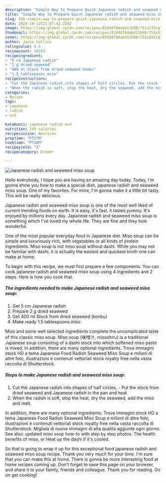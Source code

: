 ```yaml
---
description: "Simple Way to Prepare Quick Japanese radish and seaweed miso soup"
title: "Simple Way to Prepare Quick Japanese radish and seaweed miso soup"
slug: 436-simple-way-to-prepare-quick-japanese-radish-and-seaweed-miso-soup
date: 2020-10-13T21:07:42.220Z
image: https://img-global.cpcdn.com/recipes/83d48f84abd11b98/751x532cq70/japanese-radish-and-seaweed-miso-soup-recipe-main-photo.jpg
thumbnail: https://img-global.cpcdn.com/recipes/83d48f84abd11b98/751x532cq70/japanese-radish-and-seaweed-miso-soup-recipe-main-photo.jpg
cover: https://img-global.cpcdn.com/recipes/83d48f84abd11b98/751x532cq70/japanese-radish-and-seaweed-miso-soup-recipe-main-photo.jpg
author: Janie Collins
ratingvalue: 4.5
reviewcount: 30193
recipeingredient:
- "5 cm Japanese radish"
- "2 g dried seaweed"
- "400 ml Stock from dried seaweed konbu"
- "1.5 tablespoons miso"
recipeinstructions:
- "Cut the Japanese radish into shapes of half circles. Put the stock from dried seaweed and Japanese radish in the pan and heat."
- "When the radish is soft, stop the heat, dry the seaweed, add the miso and melt."
categories:
- Recipe
tags:
- japanese
- radish
- and

katakunci: japanese radish and 
nutrition: 159 calories
recipecuisine: American
preptime: "PT27M"
cooktime: "PT48M"
recipeyield: "2"
recipecategory: Dinner

---
```



![Japanese radish and seaweed miso soup](https://img-global.cpcdn.com/recipes/83d48f84abd11b98/751x532cq70/japanese-radish-and-seaweed-miso-soup-recipe-main-photo.jpg)

Hello everybody, I hope you are having an amazing day today. Today, I'm gonna show you how to make a special dish, japanese radish and seaweed miso soup. One of my favorites. For mine, I'm gonna make it a little bit tasty. This will be really delicious.

Japanese radish and seaweed miso soup is one of the most well liked of current trending foods on earth. It is easy, it's fast, it tastes yummy. It's enjoyed by millions every day. Japanese radish and seaweed miso soup is something which I've loved my whole life. They are fine and they look wonderful.

One of the most popular everyday food in Japanese diet. Miso soup can be simple and luxuriously rich, with vegetables or all kinds of protein ingredients. Miso soup is not miso soup without dashi. While you may not be familiar with dashi, it is actually the easiest and quickest broth one can make at home.


To begin with this recipe, we must first prepare a few components. You can cook japanese radish and seaweed miso soup using 4 ingredients and 2 steps. Here is how you cook that.

<!--inarticleads1-->

##### The ingredients needed to make Japanese radish and seaweed miso soup:

1. Get 5 cm Japanese radish
1. Prepare 2 g dried seaweed
1. Get 400 ml Stock from dried seaweed (konbu)
1. Make ready 1.5 tablespoons miso


Miso and some well selected ingredients complete the uncomplicated taste of this classic miso soup. Miso soup (味噌汁, misoshiru) is a traditional Japanese soup consisting of a dashi stock into which softened miso paste is mixed. In addition, there are many optional ingredients. Trova immagini stock HD a tema Japanese Food Radish Seaweed Miso Soup e milioni di altre foto, illustrazioni e contenuti vettoriali stock royalty free nella vasta raccolta di Shutterstock. 

<!--inarticleads2-->

##### Steps to make Japanese radish and seaweed miso soup:

1. Cut the Japanese radish into shapes of half circles. - Put the stock from dried seaweed and Japanese radish in the pan and heat.
1. When the radish is soft, stop the heat, dry the seaweed, add the miso and melt.


In addition, there are many optional ingredients. Trova immagini stock HD a tema Japanese Food Radish Seaweed Miso Soup e milioni di altre foto, illustrazioni e contenuti vettoriali stock royalty free nella vasta raccolta di Shutterstock. Migliaia di nuove immagini di alta qualità aggiunte ogni giorno. See also: updated miso soup how-to with step by step photos. The health benefits of miso, or Heat up the dashi if it&#39;s cooled. 

So that is going to wrap it up for this exceptional food japanese radish and seaweed miso soup recipe. Thank you very much for your time. I'm sure that you can make this at home. There is gonna be more interesting food at home recipes coming up. Don't forget to save this page on your browser, and share it to your family, friends and colleague. Thank you for reading. Go on get cooking!
